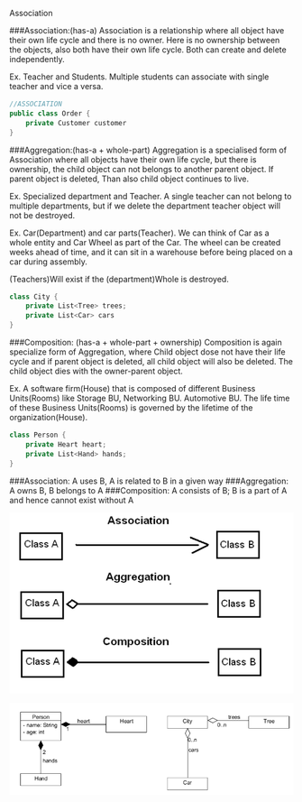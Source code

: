 Association

###Association:(has-a)
Association is a relationship where all object have their own life cycle and there is no owner. Here is no ownership between the objects, also both have their own life cycle. Both can create and delete independently.

Ex. Teacher and Students. Multiple students can associate with single teacher and vice a versa.  

```c++
//ASSOCIATION
public class Order {
    private Customer customer
}
```
###Aggregation:(has-a + whole-part)
Aggregation is a specialised form of Association where all objects have their own life cycle, but there is ownership, the child object can not belongs to another parent object. If parent object is deleted, Than also child object continues to live.

Ex. Specialized department and Teacher. A single teacher can not belong to multiple departments, but if we delete the department teacher object will not be destroyed.

Ex. Car(Department) and car parts(Teacher). We can think of Car as a whole entity and Car Wheel as part of the Car.  The wheel can be created weeks ahead of time, and it can sit in a warehouse before being placed on a car during assembly.

(Teachers)Will exist if the (department)Whole is destroyed. 
```C++
class City {
    private List<Tree> trees;
    private List<Car> cars
}
```
###Composition: (has-a + whole-part + ownership)
Composition is again specialize form of Aggregation, where Child object dose not have their life cycle and if parent object is deleted, all child object will also be deleted. The child object dies with the owner-parent object.

Ex. A software firm(House) that is composed of different Business Units(Rooms) like Storage BU, Networking BU. Automotive BU. The life time of these Business Units(Rooms) is governed by the lifetime of the organization(House).


``` C++
class Person {
    private Heart heart;
    private List<Hand> hands;
}
```
###Association: 
A uses B, A is related to B in a given way
###Aggregation: 
A owns B, B belongs to A
###Composition: 
A consists of B; B is a part of A and hence cannot exist without A

![alt text](./Images/bfBSY.png "UML Notation")

![alt text](./Images/WC2eJ.png "Example")
